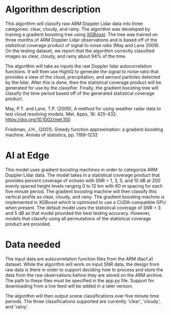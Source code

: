 # Algorithm description

This algorithm will classify raw ARM Doppler Lidar data into three categories: clear, cloudy, and rainy. The algorithm 
was developed by training a gradient boosting tree using [XGBoost](https://xgboost.readthedocs.io). The tree was trained
on three months of ARM Doppler Lidar observations and is based off of the statistical coverage product of signal to
noise ratio (May and Lane 2009). On the testing dataset, we report that the algorithm correctly classified images
as clear, cloudy, and rainy about 94% of the time.

The algorithm will take as inputs the raw Doppler lidar autocorrelation functions. It will then use HighIQ to generate
the signal to noise ratio that provides a view of the cloud, precipitation, and aerosol particles detected by the lidar.
After this is done, then the statistical coverage product will be generated for use by the classifier. Finally, the
gradient boosting tree will classify the time period based off of the generated statistical coverage product.

May, P.T. and Lane, T.P. (2009), A method for using weather radar data to test cloud resolving models.
Met. Apps, 16: 425-432. https://doi.org/10.1002/met.150

Friedman, J.H., (2001), Greedy function approximation: a gradient boosting machine. Annals of statistics, pp. 1189–1232

# AI at Edge

This model uses gradient boosting machines in order to categorize ARM Doppler Lidar data.
The model takes in a statistical coverage product that provides percent coverage of echoes with SNR > 1, 3, 5, and 10 dB
at 200 evenly spaced height levels ranging 0 to 12 km with 60 m spacing for each five minute period. The gradient boosting machine will then classify this
vertical profile as clear, cloudy, and rainy. The gradient boosting machine is implemented in XGBoost which is
optimized to use a CUDA-compatible GPU when present. The default model uses the statistical coverage of SNR > 3 and 5 dB
as that model provided the best testing accuracy. However, models that classify using all permutations of the 
statistical coverage product are provided.

# Data needed

The input data are autocorrelation function files from the ARM dlacf.a1 dataset. While the algorithm will work on input
SNR data, the design from raw data is there in order to support deciding how to process and store the data from the raw
observations before they are stored on the ARM archive.
The path to these files must be specified in the app.py file.
Support for downloading from a live feed will be added in a later version.

The algorithm will then output scene classifications over five minute time periods. The three classifications supported are
currently 'clear', 'cloudy', and 'rainy'.

